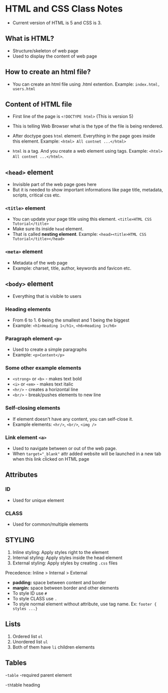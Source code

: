 # HTML and CSS Class Notes

- Current version of HTML is 5 and CSS is 3.

## What is HTML?

- Structure/skeleton of web page
- Used to display the content of web page

## How to create an html file?

- You can create an html file using .html extention. Example: `index.html, users.html`

## Content of HTML file

- First line of the page is `<!DOCTYPE html>` (This is version 5)
- This is telling Web Browser what is the type of the file is being rendered.

- After doctype goes `html` element. Everything in the page goes inside this element. Example: `<html> All contnet ...</html>`
- `html` is a tag. And you create a web element using tags. Example: `<html> All contnet ...</html>`.

## `<head>` element

- Invisible part of the web page goes here
- But it is needed to show important informations like page title, metadata, scripts, critical css etc.

### `<title>` element

- You can update your page title using this element. `<title>HTML CSS Tutorial</title>`
- Make sure its inside `head` element.
- That is called **nesting element**. Example: `<head><title>HTML CSS Tutorial</title></head>`

### `<meta>` element

- Metadata of the web page
- Example: charset, title, author, keywords and favicon etc.

## `<body>` element

- Everything that is visible to users

### Heading elements

- From 6 to 1. 6 being the smallest and 1 being the biggest
- Example: `<h1>Heading 1</h1>`, `<h6>Heading 1</h6>`

### Paragraph element `<p>`

- Used to create a simple paragraphs
- Example: `<p>Content</p>`

### Some other example elements

- `<strong>` or `<b>` - makes text bold
- `<i>` or `<em>` - makes text italic
- `<hr/>` - creates a horizontal line
- `<br/>` - break/pushes elements to new line

### Self-closing elements

- If element doesn't have any content, you can self-close it.
- Example elements: `<hr/>`, `<br/>`, `<img />`

### Link element `<a>`

- Used to navigate between or out of the web page.
- When `target="_blank"` attr added website will be launched in a new tab when this link clicked on HTML page

## Attributes

### ID

- Used for unique element

### CLASS

- Used for common/multiple elements

## STYLING

1. Inline styling: Apply styles right to the element
2. Internal styling: Apply styles inside the head element
3. External styling: Apply styles by creating `.css` files

Precedence: Inline > Internal > External

- **padding:** space between content and border
- **margin:** space between border and other elements
- To style ID use `#`
- To style CLASS use `.`
- To style normal element without attribute, use tag name. Ex: `footer { styles ...}`

## Lists

1. Ordered list `ol`
2. Unordered list `ul`
3. Both of them have `li` children elements

## Tables
-`table` -required parent element



-`th`table heading
